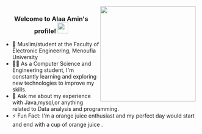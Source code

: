 <img width="250" align="right" src="https://c.tenor.com/_DOBjnGspYAAAAAM/code-coding.gif">

<h3 align="center">
  Welcome to Alaa Amin's profile!
  <img src="https://media.giphy.com/media/hvRJCLFzcasrR4ia7z/giphy.gif" width="28">
</h3>

- 🏢 Muslim/student at the Faculty of Electronic Engineering,  Menoufia University
- 👨‍💻 As a Computer Science and Engineering student, I'm constantly learning and exploring new technologies to improve my skills.
- 💬 Ask me about my experience with Java,mysql,or anything related to Data analysis and programming.
- ⚡ Fun Fact: I'm a orange juice enthusiast and my perfect day would start and end with a cup of orange juice .
  



